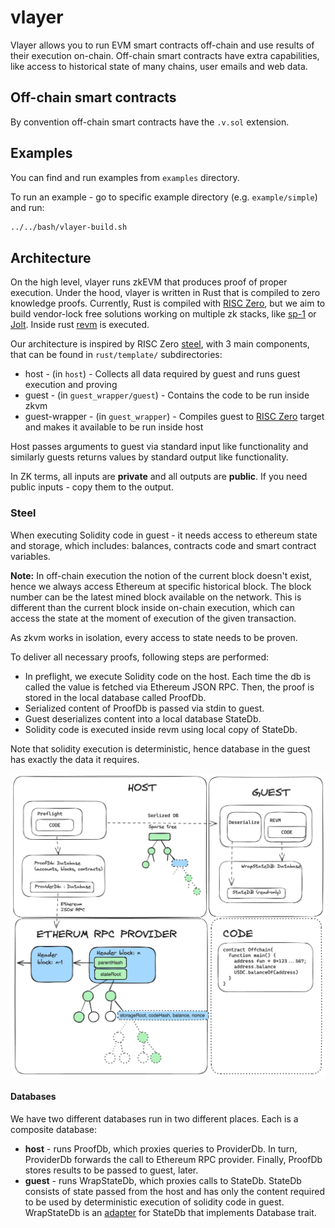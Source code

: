 # vlayer


Vlayer allows you to run EVM smart contracts off-chain and use results of their execution on-chain. Off-chain smart contracts have extra capabilities, like access to historical state of many chains, user emails and web data.

## Off-chain smart contracts

By convention off-chain smart contracts have the `.v.sol` extension.

## Examples 
You can find and run examples from `examples` directory.

To run an example - go to specific example directory (e.g. `example/simple`) and run:
```sh
../../bash/vlayer-build.sh
```


## Architecture
On the high level, vlayer runs zkEVM that produces proof of proper execution. Under the hood, vlayer is written in Rust that is compiled to zero knowledge proofs. Currently, Rust is compiled with [RISC Zero](https://www.risczero.com/), but we aim to build vendor-lock free solutions working on multiple zk stacks, like [sp-1](https://github.com/succinctlabs/sp1) or [Jolt](https://github.com/a16z/jolt). Inside rust [revm](https://github.com/bluealloy/revm) is executed.

Our architecture is inspired by RISC Zero [steel](https://github.com/risc0/risc0-ethereum/tree/main/steel), with 3 main components, that can be found in `rust/template/` subdirectories:
- host - (in `host`) - Collects all data required by guest and runs guest execution and proving
- guest - (in `guest_wrapper/guest`) - Contains the code to be run inside zkvm
- guest-wrapper - (in `guest_wrapper`) - Compiles guest to [RISC Zero](https://doc.rust-lang.org/rustc/platform-support/riscv32im-risc0-zkvm-elf.html) target and makes it available to be run inside host

Host passes arguments to guest via standard input like functionality and similarly guests returns values by standard output like functionality.

In ZK terms, all inputs are **private** and all outputs are **public**. If you need public inputs - copy them to the output.

### Steel

When executing Solidity code in guest - it needs access to ethereum state and storage, which includes: balances, contracts code and smart contract variables. 

**Note:** In off-chain execution the notion of the current block doesn't exist, hence we always access Ethereum at specific historical block. The block number can be the latest mined block available on the network. This is different than the current block inside on-chain execution, which can access the state at the moment of execution of the given transaction. 

As zkvm works in isolation, every access to state needs to be proven. 

To deliver all necessary proofs, following steps are performed:
- In preflight, we execute Solidity code on the host. Each time the db is called the value is fetched via Ethereum JSON RPC. Then, the proof is stored in the local database called ProofDb.
- Serialized content of ProofDb is passed via stdin to guest.
- Guest deserializes content into a local database StateDb.
- Solidity code is executed inside revm using local copy of StateDb.

Note that solidity execution is deterministic, hence database in the guest has exactly the data it requires. 

![Schema](./schema.png)

#### Databases

We have two different databases run in two different places. Each is a composite database:
- **host** - runs ProofDb, which proxies queries to ProviderDb. In turn, ProviderDb forwards the call to Ethereum RPC provider. Finally, ProofDb stores results to be passed to guest, later.
- **guest** - runs WrapStateDb, which proxies calls to StateDb. StateDb consists of state passed from the host and has only the content required to be used by deterministic execution of solidity code in guest. WrapStateDb is an [adapter](https://en.wikipedia.org/wiki/Adapter_pattern) for StateDb that implements Database trait.

